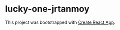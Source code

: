 # lucky-one-jrtanmoy

This project was bootstrapped with [Create React App](https://github.com/facebook/create-react-app).

